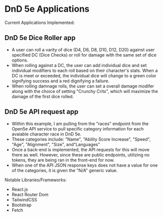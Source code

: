 # DnD 5e Applications

Current Applications Implemented:
## DnD 5e Dice Roller app
* A user can roll a varity of dice (D4, D6, D8, D10, D12, D20) against user specified DC (Dice Checks) or roll for damage with the same set of dice options.
* When rolling against a DC, the user can add individual dice and set individual modifiers to each roll based on their character's stats. When a DC is meet or exceeded, the individual dice will change to a green color signifying success and a red dignifying a failure. 
* When rolling damnage rolls, the user can set a overall damage modifer along with the choice of setting "Crunchy Crits", which will maximize the damage of the first dice rolled. 
## DnD 5e API request app
* Within this example, I am pulling from the "races" endpoint from the Open5e API service to pull specific category information for each avaiable character race in DnD 5e.
* These categories include: "Name", "Ability Score Increase", "Speed", "Age", "Alignment", "Size", and"Languages"
* Once a back-end is implemented, the API requests for this will move there as well. However, since these are public endpoints, utilizing no tokens, they are being ran in the front-end for now.
* When one of the API JSON response keys does not have a value for one of the categories, it is given the "N/A" generic value. 

Notable Libraries/Frameworks:
* React.js
* React Router Dom
* TailwindCSS
* Bootstrap
* Fetch
